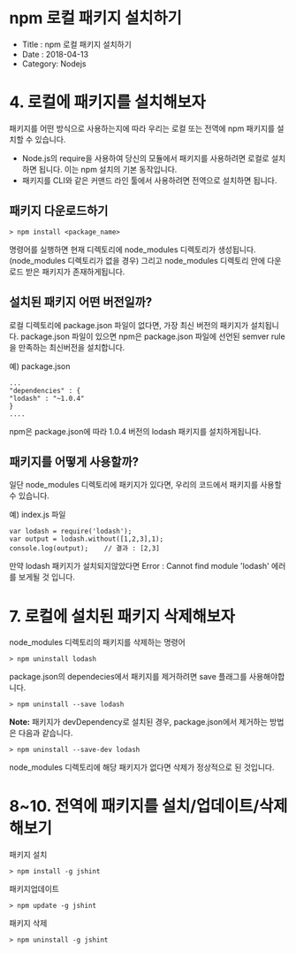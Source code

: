 # npm 로컬 패키지 설치하기

- Title : npm 로컬 패키지 설치하기
- Date : 2018-04-13
- Category: Nodejs

# 4. 로컬에 패키지를 설치해보자

패키지를 어떤 방식으로 사용하는지에 따라 우리는 로컬 또는 전역에 npm 패키지를 설치할 수 있습니다.

- Node.js의 require을 사용하여 당신의 모듈에서 패키지를 사용하려면 로컬로 설치하면 됩니다. 이는 npm 설치의 기본 동작입니다.
- 패키지를 CLI와 같은 커맨드 라인 툴에서 사용하려면 전역으로 설치하면 됩니다.

## 패키지 다운로드하기

```
> npm install <package_name>
```

명령어를 실행하면 현재 디렉토리에 node_modules 디렉토리가 생성됩니다. (node_modules 디렉토리가 없을 경우)
그리고 node_modules 디렉토리 안에 다운로드 받은 패키지가 존재하게됩니다.

## 설치된 패키지 어떤 버전일까?

로컬 디렉토리에 package.json 파일이 없다면, 가장 최신 버전의 패키지가 설치됩니다. package.json 파일이 있으면 npm은 package.json 파일에 선언된 semver rule을 만족하는 최신버전을 설치합니다.

예) package.json

```
...
"dependencies" : {
"lodash" : "~1.0.4"
}
....
```

npm은 package.json에 따라 1.0.4 버전의 lodash 패키지를 설치하게됩니다.

## 패키지를 어떻게 사용할까?

일단 node_modules 디렉토리에 패키지가 있다면, 우리의 코드에서 패키지를 사용할 수 있습니다.

예) index.js 파일

```
var lodash = require('lodash');
var output = lodash.without([1,2,3],1);
console.log(output);    // 결과 : [2,3]
```

만약 lodash 패키지가 설치되지않았다면 Error : Cannot find module 'lodash' 에러를 보게될 것 입니다.

# 7. 로컬에 설치된 패키지 삭제해보자

node_modules 디렉토리의 패키지를 삭제하는 명령어

```
> npm uninstall lodash
```

package.json의 dependecies에서 패키지를 제거하려면 save 플래그를 사용해야합니다.

```
> npm uninstall --save lodash
```

**Note:** 패키지가 devDependency로 설치된 경우, package.json에서 제거하는 방법은 다음과 같습니다.

```
> npm uninstall --save-dev lodash
```

node_modules 디렉토리에 해당 패키지가 없다면 삭제가 정상적으로 된 것입니다.

# 8~10. 전역에 패키지를 설치/업데이트/삭제 해보기

패키지 설치

```
> npm install -g jshint
```

패키지업데이트

```
> npm update -g jshint
```

패키지 삭제

```
> npm uninstall -g jshint
```
